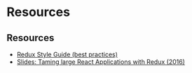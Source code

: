 # Resources

## Resources

- [Redux Style Guide (best practices)](https://redux.js.org/style-guide/style-guide)
- [Slides: Taming large React Applications with Redux (2016)](https://slides.com/joelkanzelmeyer/taming-large-redux-apps)
